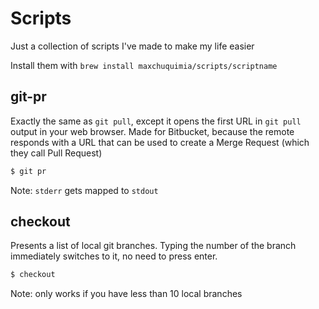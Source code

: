 # Scripts
Just a collection of scripts I've made to make my life easier

Install them with `brew install maxchuquimia/scripts/scriptname`

## git-pr

Exactly the same as `git pull`, except it opens the first URL in `git pull` output in your web browser.
Made for Bitbucket, because the remote responds with a URL that can be used to create a Merge Request (which they call Pull Request)

```sh
$ git pr
```

Note: `stderr` gets mapped to `stdout`


## checkout

Presents a list of local git branches. Typing the number of the branch immediately switches to it, no need to press enter.

```sh
$ checkout
```

Note: only works if you have less than 10 local branches
